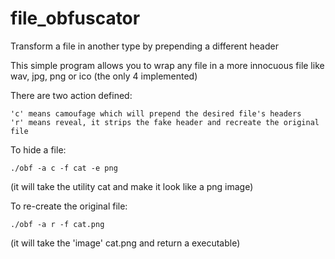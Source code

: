 # file_obfuscator
Transform a file in another type by prepending a different header


This simple program allows you to wrap any file in a more innocuous file like wav, jpg, png or ico (the only 4 implemented)


There are two action defined:


	'c' means camoufage which will prepend the desired file's headers
 	'r' means reveal, it strips the fake header and recreate the original file

To hide a file: 

	./obf -a c -f cat -e png

(it will take the utility cat and make it look like a png image)

To re-create the original file:

	./obf -a r -f cat.png
  
(it will take the 'image' cat.png and return a executable)  

